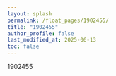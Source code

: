 ```yaml
---
layout: splash
permalink: /float_pages/1902455/
title: "1902455"
author_profile: false
last_modified_at: 2025-06-13
toc: false
---
```

 
1902455
